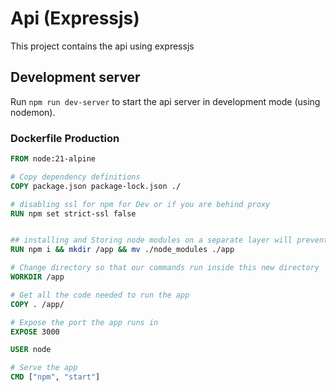 # Api (Expressjs) 

This project contains the api using expressjs

## Development server

Run `npm run dev-server` to start the api server in development mode (using nodemon).
### Dockerfile Production

```dockerfile
FROM node:21-alpine

# Copy dependency definitions
COPY package.json package-lock.json ./

# disabling ssl for npm for Dev or if you are behind proxy
RUN npm set strict-ssl false


## installing and Storing node modules on a separate layer will prevent unnecessary npm installs at each build
RUN npm i && mkdir /app && mv ./node_modules ./app

# Change directory so that our commands run inside this new directory
WORKDIR /app

# Get all the code needed to run the app
COPY . /app/

# Expose the port the app runs in
EXPOSE 3000

USER node

# Serve the app
CMD ["npm", "start"]
```
